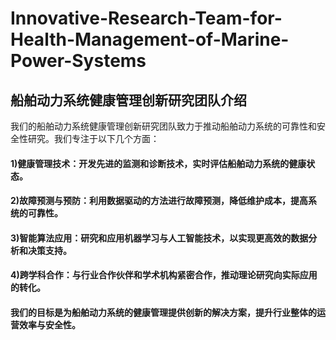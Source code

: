 # Innovative-Research-Team-for-Health-Management-of-Marine-Power-Systems
## 船舶动力系统健康管理创新研究团队介绍 
我们的船舶动力系统健康管理创新研究团队致力于推动船舶动力系统的可靠性和安全性研究。我们专注于以下几个方面： 
#### 1)健康管理技术：开发先进的监测和诊断技术，实时评估船舶动力系统的健康状态。 
#### 2)故障预测与预防：利用数据驱动的方法进行故障预测，降低维护成本，提高系统的可靠性。 
#### 3)智能算法应用：研究和应用机器学习与人工智能技术，以实现更高效的数据分析和决策支持。
#### 4)跨学科合作：与行业合作伙伴和学术机构紧密合作，推动理论研究向实际应用的转化。 
#### 我们的目标是为船舶动力系统的健康管理提供创新的解决方案，提升行业整体的运营效率与安全性。
